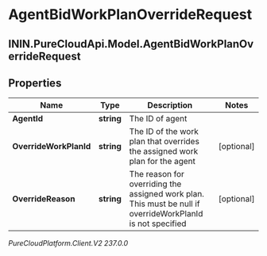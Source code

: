 # AgentBidWorkPlanOverrideRequest

## ININ.PureCloudApi.Model.AgentBidWorkPlanOverrideRequest

## Properties

|Name | Type | Description | Notes|
|------------ | ------------- | ------------- | -------------|
| **AgentId** | **string** | The ID of agent | |
| **OverrideWorkPlanId** | **string** | The ID of the work plan that overrides the assigned work plan for the agent | [optional] |
| **OverrideReason** | **string** | The reason for overriding the assigned work plan. This must be null if overrideWorkPlanId is not specified | [optional] |



_PureCloudPlatform.Client.V2 237.0.0_
